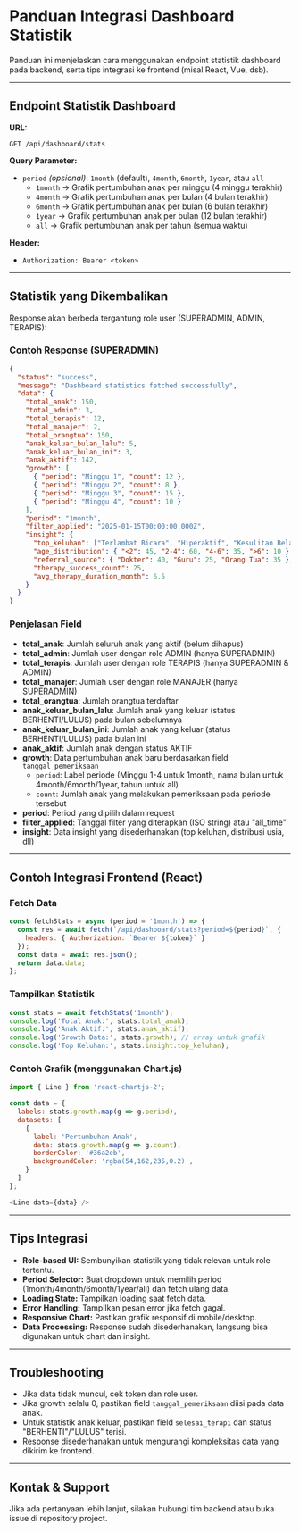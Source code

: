 # Panduan Integrasi Dashboard Statistik

Panduan ini menjelaskan cara menggunakan endpoint statistik dashboard pada backend, serta tips integrasi ke frontend (misal React, Vue, dsb).

---

## Endpoint Statistik Dashboard

**URL:**
```
GET /api/dashboard/stats
```

**Query Parameter:**
- `period` _(opsional)_: `1month` (default), `4month`, `6month`, `1year`, atau `all`
  - `1month`  → Grafik pertumbuhan anak per minggu (4 minggu terakhir)
  - `4month`  → Grafik pertumbuhan anak per bulan (4 bulan terakhir)
  - `6month`  → Grafik pertumbuhan anak per bulan (6 bulan terakhir)
  - `1year`   → Grafik pertumbuhan anak per bulan (12 bulan terakhir)
  - `all`     → Grafik pertumbuhan anak per tahun (semua waktu)

**Header:**
- `Authorization: Bearer <token>`

---

## Statistik yang Dikembalikan

Response akan berbeda tergantung role user (SUPERADMIN, ADMIN, TERAPIS):

### Contoh Response (SUPERADMIN)
```json
{
  "status": "success",
  "message": "Dashboard statistics fetched successfully",
  "data": {
    "total_anak": 150,
    "total_admin": 3,
    "total_terapis": 12,
    "total_manajer": 2,
    "total_orangtua": 150,
    "anak_keluar_bulan_lalu": 5,
    "anak_keluar_bulan_ini": 3,
    "anak_aktif": 142,
    "growth": [
      { "period": "Minggu 1", "count": 12 },
      { "period": "Minggu 2", "count": 8 },
      { "period": "Minggu 3", "count": 15 },
      { "period": "Minggu 4", "count": 10 }
    ],
    "period": "1month",
    "filter_applied": "2025-01-15T00:00:00.000Z",
    "insight": {
      "top_keluhan": ["Terlambat Bicara", "Hiperaktif", "Kesulitan Belajar"],
      "age_distribution": { "<2": 45, "2-4": 60, "4-6": 35, ">6": 10 },
      "referral_source": { "Dokter": 40, "Guru": 25, "Orang Tua": 35 },
      "therapy_success_count": 25,
      "avg_therapy_duration_month": 6.5
    }
  }
}
```

### Penjelasan Field
- **total_anak**: Jumlah seluruh anak yang aktif (belum dihapus)
- **total_admin**: Jumlah user dengan role ADMIN (hanya SUPERADMIN)
- **total_terapis**: Jumlah user dengan role TERAPIS (hanya SUPERADMIN & ADMIN)
- **total_manajer**: Jumlah user dengan role MANAJER (hanya SUPERADMIN)
- **total_orangtua**: Jumlah orangtua terdaftar
- **anak_keluar_bulan_lalu**: Jumlah anak yang keluar (status BERHENTI/LULUS) pada bulan sebelumnya
- **anak_keluar_bulan_ini**: Jumlah anak yang keluar (status BERHENTI/LULUS) pada bulan ini
- **anak_aktif**: Jumlah anak dengan status AKTIF
- **growth**: Data pertumbuhan anak baru berdasarkan field `tanggal_pemeriksaan`
  - `period`: Label periode (Minggu 1-4 untuk 1month, nama bulan untuk 4month/6month/1year, tahun untuk all)
  - `count`: Jumlah anak yang melakukan pemeriksaan pada periode tersebut
- **period**: Period yang dipilih dalam request
- **filter_applied**: Tanggal filter yang diterapkan (ISO string) atau "all_time"
- **insight**: Data insight yang disederhanakan (top keluhan, distribusi usia, dll)

---

## Contoh Integrasi Frontend (React)

### Fetch Data
```js
const fetchStats = async (period = '1month') => {
  const res = await fetch(`/api/dashboard/stats?period=${period}`, {
    headers: { Authorization: `Bearer ${token}` }
  });
  const data = await res.json();
  return data.data;
};
```

### Tampilkan Statistik
```js
const stats = await fetchStats('1month');
console.log('Total Anak:', stats.total_anak);
console.log('Anak Aktif:', stats.anak_aktif);
console.log('Growth Data:', stats.growth); // array untuk grafik
console.log('Top Keluhan:', stats.insight.top_keluhan);
```

### Contoh Grafik (menggunakan Chart.js)
```js
import { Line } from 'react-chartjs-2';

const data = {
  labels: stats.growth.map(g => g.period),
  datasets: [
    {
      label: 'Pertumbuhan Anak',
      data: stats.growth.map(g => g.count),
      borderColor: '#36a2eb',
      backgroundColor: 'rgba(54,162,235,0.2)',
    }
  ]
};

<Line data={data} />
```

---

## Tips Integrasi
- **Role-based UI:** Sembunyikan statistik yang tidak relevan untuk role tertentu.
- **Period Selector:** Buat dropdown untuk memilih period (1month/4month/6month/1year/all) dan fetch ulang data.
- **Loading State:** Tampilkan loading saat fetch data.
- **Error Handling:** Tampilkan pesan error jika fetch gagal.
- **Responsive Chart:** Pastikan grafik responsif di mobile/desktop.
- **Data Processing:** Response sudah disederhanakan, langsung bisa digunakan untuk chart dan insight.

---

## Troubleshooting
- Jika data tidak muncul, cek token dan role user.
- Jika growth selalu 0, pastikan field `tanggal_pemeriksaan` diisi pada data anak.
- Untuk statistik anak keluar, pastikan field `selesai_terapi` dan status "BERHENTI"/"LULUS" terisi.
- Response disederhanakan untuk mengurangi kompleksitas data yang dikirim ke frontend.

---

## Kontak & Support
Jika ada pertanyaan lebih lanjut, silakan hubungi tim backend atau buka issue di repository project. 